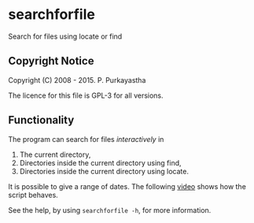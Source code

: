 # searchforfile
Search for files using locate or find


## Copyright Notice
Copyright (C) 2008 - 2015. P. Purkayastha <ppurka _at_ gmail _dot_ com>

The licence for this file is GPL-3 for all versions. 

## Functionality

The program can search for files *interactively* in

 1. The current directory,
 2. Directories inside the current directory using find,
 3. Directories inside the current directory using locate.

It is possible to give a range of dates. The following
[video](https://www.youtube.com/watch?v=OAHbv-s6mxA) shows how the script
behaves.

See the help, by using `searchforfile -h`, for more information.

